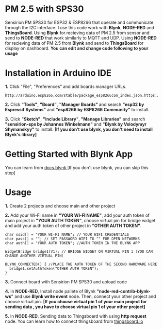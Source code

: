 # PM 2.5 with SPS30
Sensirion PM SPS30 for ESP32 & ESP8266 that operate and communicate through the I2C interface. I use this code work with **Blynk**, **NODE-RED** and **ThingsBoard**. Using **Blynk** for recieving data of PM 2.5 from sensor and send to **NODE-RED** that work similarly to MQTT and UDP.
Using **NODE-RED** for recieving data of PM 2.5 from **Blynk** and send to **ThingsBoard** for display on dashboard. **You can edit and change code following to your usage**

# Installation in Arduino IDE
**1.** Click "File", "Preferences" and add boards manager URLs.

```
http://arduino.esp8266.com/stable/package_esp8266com_index.json,https://dl.espressif.com/dl/package_esp32_index.json
```

**2.** Click **"Tools"**, **"Board"**, **"Manager Boards"** and search **"esp32 by Espressif Systems"** and **"esp8266 by ESP8266 Community"** to install.

**3.** Click **"Sketch"**, **"Include Library"**, **"Manage Libraries"** and search **"sensirion-sps by Johannes Winkelmann"** and **"Blynk by Volodymyr Shymanskyy"** to install. **[If you don't use blynk, you don't need to install Blynk's library]**

# Getting Started with Blynk App 
You can learn from [docs.blynk ](https://docs.blynk.cc/)
[If you don't use blynk, you can skip this step]

# Usage
**1.** Create 2 projects and choose main and other project

**2.** Add your Wi-Fi name in **"YOUR WI-FI NAME"**, add your auth token of main project in **"YOUR AUTH TOKEN"**, choose virtual pin for bridge widget and add your auth token of other project in **"OTHER AUTH TOKEN"**.   
```
char ssid[] = "YOUR WI-FI NAME"; // YOUR WIFI CREDENTIALS
char pass[] = ""; // SET PASSWORD WIFI TO "" FOR OPEN NETWORKS
char auth[] = "YOUR AUTH TOKEN"; //AUTH TOKEN IN THE BLYNK APP
```
```
WidgetBridge bridge1(V1); // BRIDGE WIDGET ON VIRTUAL PIN 1 (YOU CAN CHANGE ANOTHER VIRTUAL PIN)
```
```
BLYNK_CONNECTED() { //PLACE THE AUTH TOKEN OF THE SECOND HARDWARE HERE
  bridge1.setAuthToken("OTHER AUTH TOKEN"); 
}
```
**3.** Connect board with Sensirion PM SPS30 and upload code

**4.** In **NODE-RED**, Install node pallete of Blynk **"node-red-contrib-blynk-ws"** and use **Blynk write event** node. Then, connect your other project and choose virtual pin. **[If you choose virtual pin 1 of your main project for sending data , you have to choose virtual pin 1 of your other project]**

**5.** In **NODE-RED**, Sending data to Thingsboard with using **http request** node. You can learn how to connect thingsboard from [thingsboard.io ](https://thingsboard.io/docs/)
